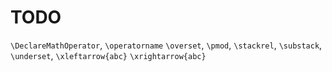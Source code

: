 
# TODO

`\DeclareMathOperator`, 
`\operatorname`
`\overset`,
`\pmod`, 
`\stackrel`,
`\substack`, 
`\underset`, 
`\xleftarrow{abc}`
`\xrightarrow{abc}`
